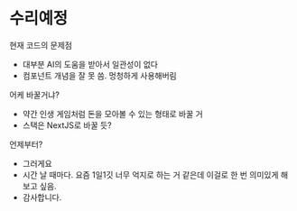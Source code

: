 # 수리예정

현재 코드의 문제점  
- 대부분 AI의 도움을 받아서 일관성이 없다
- 컴포넌트 개념을 잘 못 씀. 멍청하게 사용해버림

어케 바꿀거냐?
- 약간 인생 게임처럼 돈을 모아볼 수 있는 형태로 바꿀 거
- 스택은 NextJS로 바꿀 듯?

언제부터?
- 그러게요
- 시간 날 때마다. 요즘 1일1깃 너무 억지로 하는 거 같은데 이걸로 한 번 의미있게 해보고 싶음.
- 감사합니다.